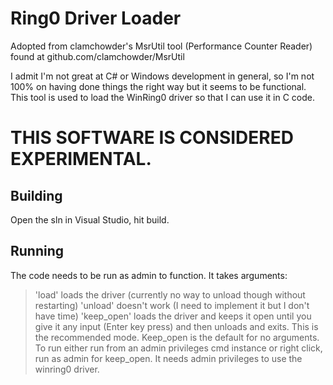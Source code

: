 # Ring0 Driver Loader

Adopted from clamchowder's  MsrUtil tool (Performance Counter Reader) found at github.com/clamchowder/MsrUtil

I admit I'm not great at C# or Windows development in general, so I'm not 100% on having done things the right way but it seems to be functional. This tool is used to load the WinRing0 driver so that I can use it in C code.

# THIS SOFTWARE IS CONSIDERED EXPERIMENTAL. 

## Building
Open the sln in Visual Studio, hit build.

## Running
The code needs to be run as admin to function. 
It takes arguments: 
> 'load' loads the driver (currently no way to unload though without restarting)
> 'unload' doesn't work (I need to implement it but I don't have time)
> 'keep_open' loads the driver and keeps it open until you give it any input (Enter key press) and then unloads and exits. This is the recommended mode.
Keep_open is the default for no arguments. 
To run either run from an admin privileges cmd instance or right click, run as admin for keep_open. It needs admin privileges to use the winring0 driver.

